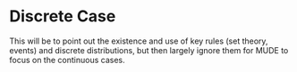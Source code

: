 # Discrete Case

This will be to point out the existence and use of key rules (set theory, events) and discrete distributions, but then largely ignore them for MUDE to focus on the continuous cases.